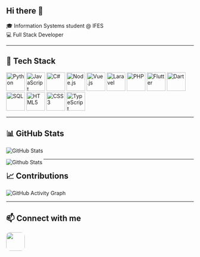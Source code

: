 ## Hi there 👋

🎓 Information Systems student @ IFES  
💻 Full Stack Developer

---

## 🚀 Tech Stack

<p align="left">
  <img src="https://img.icons8.com/color/48/python--v1.png" title="Python" width="50" height="50"/>
  <img src="https://img.icons8.com/color/48/javascript--v1.png" title="JavaScript" width="50" height="50"/>
  <img src="https://img.icons8.com/color/48/c-sharp-logo.png" title="C#" width="50" height="50"/>
  <img src="https://img.icons8.com/color/48/nodejs.png" title="Node.js" width="50" height="50"/>
  <img src="https://img.icons8.com/color/48/vue-js.png" title="Vue.js" width="50" height="50"/>
  <img src="https://www.vectorlogo.zone/logos/laravel/laravel-icon.svg" title="Laravel" width="50" height="50"/>
  <img src="https://img.icons8.com/color/48/php.png" title="PHP" width="50" height="50"/>
  <img src="https://img.icons8.com/color/48/flutter.png" title="Flutter" width="50" height="50"/>
  <img src="https://img.icons8.com/color/48/dart.png" title="Dart" width="50" height="50"/>
  <img src="https://img.icons8.com/color/48/mysql-logo.png" title="SQL" width="50" height="50"/>
  <img src="https://img.icons8.com/color/48/html-5.png" title="HTML5" width="50" height="50"/>
  <img src="https://img.icons8.com/color/48/css3.png" title="CSS3" width="50" height="50"/>
  <img src="https://img.icons8.com/color/48/typescript.png" title="TypeScript" width="50" height="50"/>
</p>



---

## 📊 GitHub Stats
![GitHub Stats](https://github-readme-stats.vercel.app/api?username=larissabrangel&show_icons=true&theme=tokyonight)  

<img
  align="left"
  src="https://github-readme-stats.vercel.app/api/top-langs/?username=larissabrangel&theme=dark&hide_border=false&include_all_commits=true&count_private=true&layout=compact"
  alt="Github Stats"
/>


---

## 📈 Contributions
![GitHub Activity Graph](https://github-readme-activity-graph.vercel.app/graph?username=larissabrangel&theme=tokyo-night)

---

## 📫 Connect with me
<p>
  <a href="https://www.linkedin.com/in/larissa-rangel-637458250/">
    <img src="https://cdn.jsdelivr.net/gh/devicons/devicon/icons/linkedin/linkedin-original.svg" width="50" height="50" style="border-radius:10px;" />
  </a>
</p>

